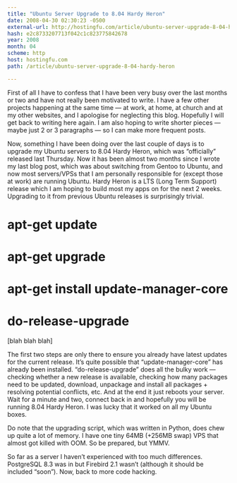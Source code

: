```yaml
---
title: "Ubuntu Server Upgrade to 8.04 Hardy Heron"
date: 2008-04-30 02:30:23 -0500
external-url: http://hostingfu.com/article/ubuntu-server-upgrade-8-04-hardy-heron
hash: e2c8733207713f042c1c823775842678
year: 2008
month: 04
scheme: http
host: hostingfu.com
path: /article/ubuntu-server-upgrade-8-04-hardy-heron

---
```


First of all I have to confess that I have been very busy over the last months or two and have not really been motivated to write. I have a few other projects happening at the same time — at work, at home, at church and at my other websites, and I apologise for neglecting this blog. Hopefully I will get back to writing here again. I am also hoping to write shorter pieces — maybe just 2 or 3 paragraphs — so I can make more frequent posts.


Now, something I have been doing over the last couple of days is to upgrade my Ubuntu servers to 8.04 Hardy Heron, which was “officially” released last Thursday. Now it has been almost two months since I wrote my last blog post, which was about switching from Gentoo to Ubuntu, and now most servers/VPSs that I am personally responsible for (except those at work) are running Ubuntu. Hardy Heron is a LTS (Long Term Support) release which I am hoping to build most my apps on for the next 2 weeks. Upgrading to it from previous Ubuntu releases is surprisingly trivial.





# apt-get update
# apt-get upgrade
# apt-get install update-manager-core
# do-release-upgrade
[blah blah blah]


The first two steps are only there to ensure you already have latest updates for the current release. It’s quite possible that “update-manager-core” has already been installed. “do-release-upgrade” does all the bulky work — checking whether a new release is available, checking how many packages need to be updated, download, unpackage and install all packages + resolving potential conflicts, etc. And at the end it just reboots your server. Wait for a minute and two, connect back in and hopefully you will be running 8.04 Hardy Heron. I was lucky that it worked on all my Ubuntu boxes.


Do note that the upgrading script, which was written in Python, does chew up quite a lot of memory. I have one tiny 64MB (+256MB swap) VPS that almost got killed with OOM. So be prepared, but YMMV.


So far as a server I haven’t experienced with too much differences. PostgreSQL 8.3 was in but Firebird 2.1 wasn’t (although it should be included “soon”). Now, back to more code hacking.

 


